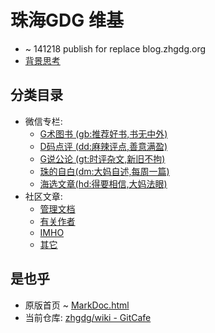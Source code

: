 # 珠海GDG 维基
- ~ 141218 publish for replace blog.zhgdg.org
- [背景思考](bg)

## 分类目录

- 微信专栏:
    + [G术图书 (gb:推荐好书,书无中外)](gb/_list.html)
    + [D码点评 (dd:麻辣评点,善意满盈)](dd/_list.html)
    + [G说公论 (gt:时评杂文,新旧不拘)](gt/_list.html)
    + [珠的自白(dm:大妈自述,每周一篇)](dm/_list.html)
    + [海选文章(hd:得要相信,大妈法眼)](hd/_list.html)
- 社区文章:
    + [管理文档](doc/_list.html)
    + [有关作者](author/_list.html)
    + [IMHO](IMHO/_list.html)
    + [其它](ot/_list.html)


## 是也乎

- 原版首页 ~ [MarkDoc.html](/orig-index) 
- 当前仓库: [zhgdg/wiki - GitCafe](https://gitcafe.com/zhgdg/wiki)



